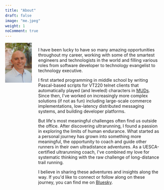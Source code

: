 ```yaml
---
title: "About"
draft: false
image: "me.jpeg"
weight: 1
noComment: true
---
```

<div class="container">
<div class="columns">
<div class="column is-one-third has-text-centered">
    <img class="img-responsive avatar" src="me.jpeg" style="margin-top:0px" alt="A selfie of Wade Wegner">
</div>
<div class="markdown column">

I have been lucky to have so many amazing opportunities throughout my career, working with some of the smartest engineers and technologists in the world and filling various roles from software developer to technology evangelist to technology executive.

I first started programming in middle school by writing Pascal-based scripts for VT220 telnet clients that automatically played (and leveled) characters in [MUDs](http://en.wikipedia.org/wiki/MUD). Since then, I've worked on increasingly more complex solutions (if not as fun) including large-scale commerce implementations, low-latency distributed messaging systems, and building developer platforms.

But life's most meaningful challenges often find us outside the office. After discovering ultrarunning, I found a passion in exploring the limits of human endurance. What started as a personal journey has grown into something more meaningful, the opportunity to coach and guide other runners in their own ultradistance adventures. As a UESCA-certified ultrarunning coach, I've combined my love for systematic thinking with the raw challenge of long-distance trail running.

I believe in sharing these adventures and insights along the way. If you'd like to connect or follow along on these journey, you can find me on [Bluesky](https://bsky.app/profile/wadewegner.com).

</div>
</div>
</div>